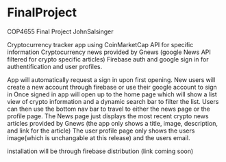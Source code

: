 # FinalProject
COP4655 Final Project JohnSalsinger

Cryptocurrency tracker app using CoinMarketCap API for specific information
Cryptocurrency news provided by Gnews (google News API filtered for crypto specific articles)
Firebase auth and google sign in for authentification and user profiles.

App will automatically request a sign in upon first opening. New users will create a new account through firebase or use their google account to sign in
Once signed in app will open up to the home page which will show a list view of crypto information and a dynamic search bar to filter the list.
Users can then use the bottom nav bar to travel to either the news page or the profile page.
The News page just displays the most recent crypto news articles provided by Gnews (the app only shows a title, image, description, and link for the article)
The user profile page only shows the users image(which is unchangable at this release) and the users email.

installation will be through firebase distribution (link coming soon)


